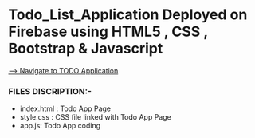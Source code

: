 # Todo_List_Application Deployed on Firebase using HTML5 , CSS , Bootstrap & Javascript



[--> Navigate to TODO Application](https://todo-application-c843a.web.app/)

### FILES DISCRIPTION:-

* index.html : Todo App Page
* style.css  : CSS file linked with Todo App Page
* app.js: Todo App coding
